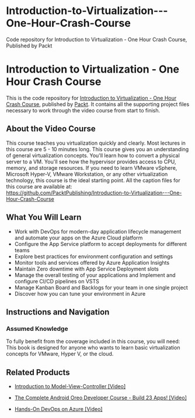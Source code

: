 # Introduction-to-Virtualization---One-Hour-Crash-Course
Code repository for Introduction to Virtualization - One Hour Crash Course, Published by Packt
# Introduction to Virtualization - One Hour Crash Course
This is the code repository for [Introduction to Virtualization - One Hour Crash Course](https://www.packtpub.com/virtualization-and-cloud/hands-devops-azure-video?utm_source=github&utm_medium=repository&utm_campaign=9781789533484), published by [Packt](https://www.packtpub.com/?utm_source=github). It contains all the supporting project files necessary to work through the video course from start to finish.
## About the Video Course
This course teaches you virtualization quickly and clearly. Most lectures in this course are 5 - 10 minutes long. This course gives you an understanding of general virtualization concepts. You'll learn how to convert a physical server to a VM. You'll see how the hypervisor provides access to CPU, memory, and storage resources. If you need to learn VMware vSphere, Microsoft Hyper-V, VMware Workstation, or any other virtualization technology, this course is the ideal starting point.
All the caption files for this course are available at: https://github.com/PacktPublishing/Introduction-to-Virtualization---One-Hour-Crash-Course

<H2>What You Will Learn</H2>
<DIV class=book-info-will-learn-text>
<UL>
<LI>Work with DevOps for modern-day application lifecycle management and automate your apps on the Azure Cloud platform 
<LI>Configure the App Service platform to accept deployments for different teams 
<LI>Explore best practices for environment configuration and settings 
<LI>Monitor tools and services offered by Azure Application Insights 
<LI>Maintain Zero downtime with App Service Deployment slots 
<LI>Manage the overall testing of your applications and Implement and configure CI/CD pipelines on VSTS 
<LI>Manage Kanban Board and Backlogs for your team in one single project 
<LI>Discover how you can tune your environment in Azure </LI></UL></DIV>

## Instructions and Navigation
### Assumed Knowledge
To fully benefit from the coverage included in this course, you will need:<br/>
This book is designed for anyone who wants to learn basic virtualization concepts for VMware, Hyper V, or the cloud.


## Related Products
* [Introduction to Model-View-Controller [Video]](https://www.packtpub.com/virtualization-and-cloud/hands-devops-azure-video?utm_source=github&utm_medium=repository&utm_campaign=9781789533484)

* [The Complete Android Oreo Developer Course - Build 23 Apps! [Video]](https://www.packtpub.com/virtualization-and-cloud/hands-devops-azure-video?utm_source=github&utm_medium=repository&utm_campaign=9781789533484)

* [Hands-On DevOps on Azure [Video]](https://www.packtpub.com/virtualization-and-cloud/hands-devops-azure-video?utm_source=github&utm_medium=repository&utm_campaign=9781789533484)


